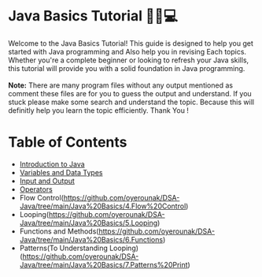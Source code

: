 # Java Basics Tutorial 🧑‍💻💻
Welcome to the Java Basics Tutorial! This guide is designed to help you get started with Java programming and Also help you in revising Each topics. Whether you're a complete beginner or looking to refresh your Java skills, this tutorial will provide you with a solid foundation in Java programming.<br />
<br />
**Note:** There are many program files without any output mentioned as comment these files are for you to guess the output and understand. If you stuck please make some search and understand the topic. Because this will definitly help you learn the topic efficiently. Thank You !

# Table of Contents

- [Introduction to Java](https://github.com/oyerounak/DSA-Java/blob/main/Java%20Basics/0.Introduction%20to%20Java.pdf)
- [Variables and Data Types](https://github.com/oyerounak/DSA-Java/tree/main/Java%20Basics/1.Variables%20and%20Data%20Type)
- [Input and Output](https://github.com/oyerounak/DSA-Java/tree/main/Java%20Basics/2.Input%20and%20Output)
- [Operators](https://github.com/oyerounak/DSA-Java/blob/main/Java%20Basics/3.Operators/operator.java)
- Flow Control(https://github.com/oyerounak/DSA-Java/tree/main/Java%20Basics/4.Flow%20Control)
- Looping(https://github.com/oyerounak/DSA-Java/tree/main/Java%20Basics/5.Looping)
- Functions and Methods(https://github.com/oyerounak/DSA-Java/tree/main/Java%20Basics/6.Functions)
- Patterns(To Understanding Looping)(https://github.com/oyerounak/DSA-Java/tree/main/Java%20Basics/7.Patterns%20Print)